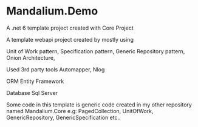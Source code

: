 # Mandalium.Demo
A .net 6 template project created with Core Project

A template webapi project created by mostly using

Unit of Work pattern, Specification pattern, Generic Repository pattern, 
Onion Architecture,

Used 3rd party tools
Automapper, Nlog

ORM
Entity Framework

Database 
Sql Server

Some code in this template is generic code created in my other repository named Mandalium.Core
e.g: PagedCollection<T>, UnitOfWork, GenericRepository<T>, GenericSpecification etc..
